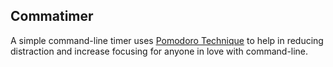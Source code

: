 ## Commatimer
A simple command-line timer uses [Pomodoro Technique](https://en.wikipedia.org/wiki/Pomodoro_Technique) to help in reducing distraction and increase focusing for anyone in love with command-line.